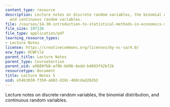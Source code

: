 ```yaml
---
content_type: resource
description: Lecture notes on discrete random variables, the binomial distribution,
  and continuous random variables.
file: /courses/14-30-introduction-to-statistical-methods-in-economics-spring-2009/e54b3838f350ab02d28c460cdad262b3_MIT14_30s09_lec05.pdf
file_size: 197126
file_type: application/pdf
learning_resource_types:
- Lecture Notes
license: https://creativecommons.org/licenses/by-nc-sa/4.0/
ocw_type: OCWFile
parent_title: Lecture Notes
parent_type: CourseSection
parent_uid: a9889fb8-af0b-6d96-6edd-b4093f42bf2b
resourcetype: Document
title: Lecture Notes 5
uid: e54b3838-f350-ab02-d28c-460cdad262b3
---
```

Lecture notes on discrete random variables, the binomial distribution, and continuous random variables.